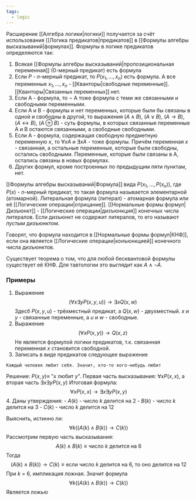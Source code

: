 ```yaml
---
tags:
  - logic
---
```

Расширение [[Алгебра логики|логики]] получается за счёт использования [[Логика предикатов|предикатов]] в [[Формулы алгебры высказываний|формулах]]. Формулы в логике предикатов определяются так:

1. Всякая [[Формулы алгебры высказываний|пропозициональная переменная]] (0-мерный предикат) есть формула
2. Если $P$ - $n$-мерный предикат, то $P(x_{1},...,x_{n})$ есть формула. А все переменные $x_{1},...,x_{n}$ - [[Кванторы|свободные переменные]]. [[Кванторы|Связанных переменных]] нет.
3. Если A - формула, то $\neg$ A тоже формула с теми же связанными и свободными переменными.
4. Если A и B - формулы и нет переменных, которые были бы связаны в одной и свободны в другой, то выражения $(A \land B)$, $(A \lor B)$, $(A \to B)$, $(A \leftrightarrow B)$, $(A \oplus B)$ - суть формулы, в которых связанные переменные A и B остаются связанными, а свободные свободными.
5. Если A - формула, содержащая свободную предметную переменную $x$, то $\forall x A$ и $\exists x A$ - тоже формулы. Причём переменная $x$ - связанная, а остальные переменные, которые были свободны, остались свободными. Переменные, которые были связаны в A, остались связаны в новых формулах.
6. Других формул, кроме построенных по предыдущим пяти пунктам, нет.

[[Формулы алгебры высказываний|Формула]] вида $P(x_{1},...,P(x_{n}))$, где $P(x)$ - $n$-мерный предикат, то такая формула называется элементарной (атомарной). Литеральная формула (литерал) - атомарная формула или её [[Логические операции|отрицание]]. [[Нормальные формы формул|Дизъюнкт]] - [[Логические операции|дизъюнкция]] конечных числа литералов. Если дизъюнкт не содержит литералов, то его называют _пустым_ дизъюнктом.

Говорят, что формула находится в [[Нормальные формы формул|КНФ]], если она является [[Логические операции|конъюнкцией]] конечного числа дизъюнктов.

Существует теорема о том, что для любой бесквантовой формулы существует её КНФ. Для тавтологии это выглядит как
$A \land \neg A$.

### Примеры
1. Выражение
$$
\left( \forall x \exists y P(x,y,u) \right) \to \exists x Q(x,w)
$$
Здесб $P(x,y,u)$ - трёхместный предикат, а $Q(x,w)$ - двухместный. $x$ и $y$ - связанные переменные, а $u$ и $w$ - свободные.
2. Выражение
$$
\left(\forall x P(x,y) \right) \to Q(x,z)
$$
Не является формулой логики предикатов, т.к. связанная переменная $x$ становится свободной.
3. Записать в виде предикатов следующее выражение
```
Каждый человек любит себя. Значит, кто-то кого-нибудь любит
```
Решение:
$P(x,y) \equiv$ "$x$ любит $y$". Первая часть высказывания: $\forall x P(x,x)$, а вторая часть $\exists x \exists y P(x,y)$
Итоговая формула:
$$
\forall x P(x,x) \to \exists x \exists y P(x,y)
$$
4. Даны утверждения:
    - $A(k)$ - число $k$ делится на 2
    - $B(k)$ - число $k$ делится на 3
    - $C(k)$ - число $k$ делится на 12
    
Выяснить, истинно ли:
$$
\forall k \left( (A(k) \land B(k)) \to C(k) \right)
$$
Рассмотрим первую часть высказывания:
$$
A(k) \land B(k) \equiv \text{число $k$ делится на 6}
$$
Тогда
$$
(A(k) \land B(k)) \to C(k) \equiv \text{если число $k$ делится на 6, то оно делится на 12}
$$
При $k$ = 6, импликация ложная. Значит формула
$$
\forall k \left( (A(k) \land B(k)) \to C(k) \right)
$$
Является ложью